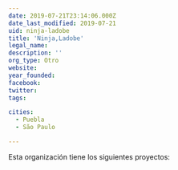 ```yaml
---
date: 2019-07-21T23:14:06.000Z
date_last_modified: 2019-07-21
uid: ninja-ladobe
title: 'Ninja,Ladobe'
legal_name: 
description: ''
org_type: Otro
website: 
year_founded: 
facebook: 
twitter: 
tags:

cities: 
  - Puebla
  - São Paulo

---
```


Esta organización tiene los siguientes proyectos:


